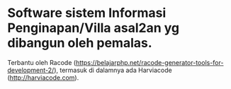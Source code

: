 # Software sistem Informasi Penginapan/Villa asal2an yg dibangun oleh pemalas.
Terbantu oleh Racode (https://belajarphp.net/racode-generator-tools-for-development-2/), termasuk di dalamnya ada Harviacode (http://harviacode.com).
